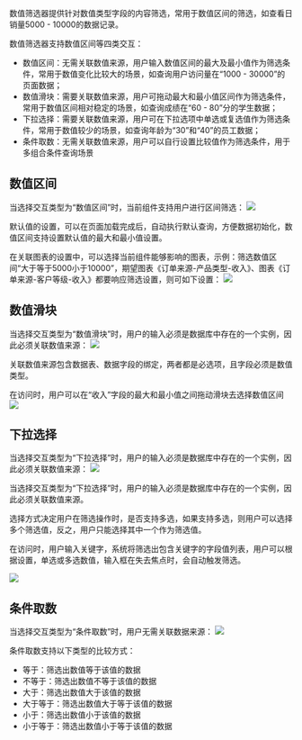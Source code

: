 数值筛选器提供针对数值类型字段的内容筛选，常用于数值区间的筛选，如查看日销量5000 - 10000的数据记录。

数值筛选器支持数值区间等四类交互：

- 数值区间：无需关联数值来源，用户输入数值区间的最大及最小值作为筛选条件，常用于数值变化比较大的场景，如查询用户访问量在“1000 - 30000”的页面数据；
- 数值滑块：需要关联数值来源，用户可拖动最大和最小值区间作为筛选条件，常用于数值区间相对稳定的场景，如查询成绩在“60 - 80”分的学生数据；
- 下拉选择：需要关联数值来源，用户可在下拉选项中单选或复选值作为筛选条件，常用于数值较少的场景，如查询年龄为“30”和“40”的员工数据；
- 条件取数：无需关联数值来源，用户可以自行设置比较值作为筛选条件，用于多组合条件查询场景




## 数值区间

当选择交互类型为“数值区间”时，当前组件支持用户进行区间筛选：
![](https://qcloudimg.tencent-cloud.cn/raw/c561d67fe3c000fea92da4147c05fb46.png)

默认值的设置，可以在页面加载完成后，自动执行默认查询，方便数据初始化，数值区间支持设置默认值的最大和最小值设置。



在关联图表的设置中，可以选择当前组件能够影响的图表，示例：筛选数值区间“大于等于5000小于10000”，期望图表《订单来源-产品类型-收入》、图表《订单来源-客户等级-收入》都要响应筛选设置，则可如下设置：
![](https://qcloudimg.tencent-cloud.cn/raw/9d74c1ddf5b7622e5a6817f27c0b5932.png)



## 数值滑块

当选择交互类型为“数值滑块”时，用户的输入必须是数据库中存在的一个实例，因此必须关联数值来源：
![](https://qcloudimg.tencent-cloud.cn/raw/b7c74970c5e302b2f8374325e181c2d5.png)

关联数值来源包含数据表、数据字段的绑定，两者都是必选项，且字段必须是数值类型。

在访问时，用户可以在“收入”字段的最大和最小值之间拖动滑块去选择数值区间
![](https://qcloudimg.tencent-cloud.cn/raw/2fcf662f9db595369a44ae7335767104.png)

## 下拉选择

当选择交互类型为“下拉选择”时，用户的输入必须是数据库中存在的一个实例，因此必须关联数值来源：
![](https://qcloudimg.tencent-cloud.cn/raw/b22174cd8be212daaf40991afe82d924.png)

当选择交互类型为“下拉选择”时，用户的输入必须是数据库中存在的一个实例，因此必须关联数值来源。

选择方式决定用户在筛选操作时，是否支持多选，如果支持多选，则用户可以选择多个筛选值，反之，用户只能选择其中一个作为筛选值。

在访问时，用户输入关键字，系统将筛选出包含关键字的字段值列表，用户可以根据设置，单选或多选数值，输入框在失去焦点时，会自动触发筛选。

![](https://qcloudimg.tencent-cloud.cn/raw/218d5b4e6083d4371e5d2cdf6c1ae31f.png)

## 条件取数

当选择交互类型为“条件取数”时，用户无需关联数据来源：
![](https://qcloudimg.tencent-cloud.cn/raw/4c06302b19fe462d071ba81ebac349cc.png)

条件取数支持以下类型的比较方式：

- 等于：筛选出数值等于该值的数据
- 不等于：筛选出数值不等于该值的数据
- 大于：筛选出数值大于该值的数据
- 大于等于：筛选出数值大于等于该值的数据
- 小于：筛选出数值小于该值的数据
- 小于等于：筛选出数值小于等于该值的数据
